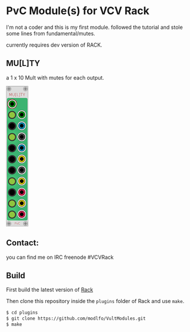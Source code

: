 
# PvC Module(s) for VCV Rack

I'm not a coder and this is my first module.
followed the tutorial and stole some lines from fundamental/mutes.

currently requires dev version of RACK.

## MU[L]TY

a 1 x 10 Mult with mutes for each output.
 
![Multy](/images/Multy.PNG?raw=true "Multy")


## Contact:

you can find me on IRC freenode #VCVRack


## Build

First build the latest version of [Rack](https://github.com/VCVRack/Rack) 

Then clone this repository inside the `plugins` folder of Rack and use `make`.

```
$ cd plugins
$ git clone https://github.com/modlfo/VultModules.git
$ make
```

